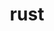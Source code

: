 ---
title: "rust"
layout: cache
category: package
meta: {"versions": ["1.51.0"], "compilers": ["gcc@7.5.0", "gcc@8.3.1", "gcc@9.3.0"]}
spec_files: 
 - spec-0.json
 - spec-1.json
 - spec-2.json
 - spec-3.json
spec_names:
 - 'rust@1.51.0%gcc@9.3.0+analysis+clippy~rls+rustfmt+src extra_targets=none arch=linux-rhel7-x86_64 ^libgit2@1.1.0%gcc@9.3.0~curl~ipo+ssh build_type=RelWithDebInfo https=system arch=linux-rhel7-x86_64 ^libssh2@1.8.0%gcc@9.3.0~ipo+shared build_type=RelWithDebInfo arch=linux-rhel7-x86_64 ^openssl@1.1.1k%gcc@9.3.0~docs+systemcerts arch=linux-rhel7-x86_64 ^xz@5.2.5%gcc@9.3.0+pic libs=shared,static arch=linux-rhel7-x86_64 ^zlib@1.2.11%gcc@9.3.0+optimize+pic+shared arch=linux-rhel7-x86_64'
 - 'rust@1.51.0%gcc@7.5.0+analysis+clippy~rls+rustfmt+src extra_targets=none arch=linux-ubuntu18.04-x86_64 ^libgit2@1.1.0%gcc@7.5.0~curl~ipo+ssh build_type=RelWithDebInfo https=system arch=linux-ubuntu18.04-x86_64 ^libssh2@1.8.0%gcc@7.5.0~ipo+shared build_type=RelWithDebInfo arch=linux-ubuntu18.04-x86_64 ^openssl@1.1.1k%gcc@7.5.0~docs+systemcerts arch=linux-ubuntu18.04-x86_64 ^xz@5.2.5%gcc@7.5.0+pic libs=shared,static arch=linux-ubuntu18.04-x86_64 ^zlib@1.2.11%gcc@7.5.0+optimize+pic+shared arch=linux-ubuntu18.04-x86_64'
 - 'rust@1.51.0%gcc@8.3.1+analysis+clippy~rls+rustfmt+src extra_targets=none arch=linux-rhel8-x86_64 ^libgit2@1.1.0%gcc@8.3.1~curl~ipo+ssh build_type=RelWithDebInfo https=system arch=linux-rhel8-x86_64 ^libssh2@1.8.0%gcc@8.3.1~ipo+shared build_type=RelWithDebInfo arch=linux-rhel8-x86_64 ^openssl@1.1.1k%gcc@8.3.1~docs+systemcerts arch=linux-rhel8-x86_64 ^xz@5.2.5%gcc@8.3.1+pic libs=shared,static arch=linux-rhel8-x86_64 ^zlib@1.2.11%gcc@8.3.1+optimize+pic+shared arch=linux-rhel8-x86_64'
 - 'rust@1.51.0%gcc@9.3.0+analysis+clippy~rls+rustfmt+src extra_targets=none arch=linux-ubuntu20.04-x86_64 ^libgit2@1.1.0%gcc@9.3.0~curl~ipo+ssh build_type=RelWithDebInfo https=system arch=linux-ubuntu20.04-x86_64 ^libssh2@1.8.0%gcc@9.3.0~ipo+shared build_type=RelWithDebInfo arch=linux-ubuntu20.04-x86_64 ^openssl@1.1.1k%gcc@9.3.0~docs+systemcerts arch=linux-ubuntu20.04-x86_64 ^xz@5.2.5%gcc@9.3.0+pic libs=shared,static arch=linux-ubuntu20.04-x86_64 ^zlib@1.2.11%gcc@9.3.0+optimize+pic+shared arch=linux-ubuntu20.04-x86_64'
---
